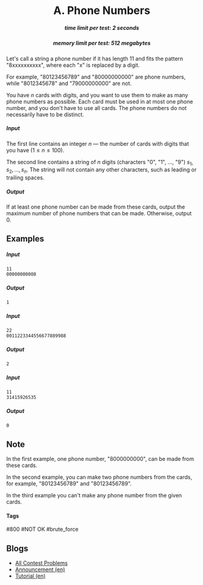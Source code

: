 <h1 style='text-align: center;'> A. Phone Numbers</h1>

<h5 style='text-align: center;'>time limit per test: 2 seconds</h5>
<h5 style='text-align: center;'>memory limit per test: 512 megabytes</h5>

Let's call a string a phone number if it has length 11 and fits the pattern "8xxxxxxxxxx", where each "x" is replaced by a digit.

For example, "80123456789" and "80000000000" are phone numbers, while "8012345678" and "79000000000" are not.

You have $n$ cards with digits, and you want to use them to make as many phone numbers as possible. Each card must be used in at most one phone number, and you don't have to use all cards. The phone numbers do not necessarily have to be distinct.

##### Input

The first line contains an integer $n$ — the number of cards with digits that you have ($1 \leq n \leq 100$).

The second line contains a string of $n$ digits (characters "0", "1", ..., "9") $s_1, s_2, \ldots, s_n$. The string will not contain any other characters, such as leading or trailing spaces.

##### Output

If at least one phone number can be made from these cards, output the maximum number of phone numbers that can be made. Otherwise, output 0.

## Examples

##### Input


```text
11  
00000000008  

```
##### Output


```text
1  

```
##### Input


```text
22  
0011223344556677889988  

```
##### Output


```text
2  

```
##### Input


```text
11  
31415926535  

```
##### Output


```text
0  

```
## Note

In the first example, one phone number, "8000000000", can be made from these cards.

In the second example, you can make two phone numbers from the cards, for example, "80123456789" and "80123456789".

In the third example you can't make any phone number from the given cards.



#### Tags 

#800 #NOT OK #brute_force 

## Blogs
- [All Contest Problems](../Codeforces_Round_513_by_Barcelona_Bootcamp_(rated,_Div._1_+_Div._2).md)
- [Announcement (en)](../blogs/Announcement_(en).md)
- [Tutorial (en)](../blogs/Tutorial_(en).md)

